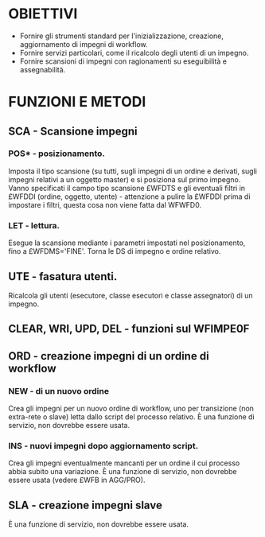# OBIETTIVI

 * Fornire gli strumenti standard per l'inizializzazione, creazione, aggiornamento di impegni di workflow.
 * Fornire servizi particolari, come il ricalcolo degli utenti di un impegno.
 * Fornire scansioni di impegni con ragionamenti su eseguibilità e assegnabilità.

# FUNZIONI E METODI
## SCA  - Scansione impegni
### POS* - posizionamento.
Imposta il tipo scansione (su tutti, sugli impegni di un ordine e derivati, sugli impegni relativi a un oggetto master) e si posiziona sul primo impegno.
Vanno specificati il campo tipo scansione £WFDTS e gli eventuali filtri in £WFDDI (ordine, oggetto, utente) - attenzione a pulire la £WFDDI prima di impostare i filtri, questa cosa non viene fatta dal WFWFD0.
### LET - lettura.
Esegue la scansione mediante i parametri impostati nel posizionamento, fino a £WFDMS='FINE'.
Torna le DS di impegno e ordine relativo.

## UTE - fasatura utenti.
Ricalcola gli utenti (esecutore, classe esecutori e classe assegnatori) di un impegno.

## CLEAR, WRI, UPD, DEL - funzioni sul WFIMPE0F

## ORD - creazione impegni di un ordine di workflow
### NEW - di un nuovo ordine
Crea gli impegni per un nuovo ordine di workflow, uno per transizione (non extra-rete o slave) letta dallo script del processo relativo. È una funzione di servizio, non dovrebbe essere usata.
### INS - nuovi impegni dopo aggiornamento script.
Crea gli impegni eventualmente mancanti per un ordine il cui processo abbia subito una variazione.
È una funzione di servizio, non dovrebbe essere usata (vedere £WFB in AGG/PRO).

## SLA - creazione impegni slave
È una funzione di servizio, non dovrebbe essere usata.
